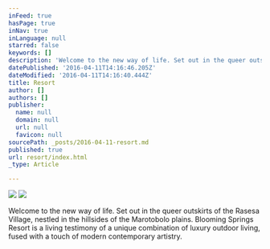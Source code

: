 ```yaml
---
inFeed: true
hasPage: true
inNav: true
inLanguage: null
starred: false
keywords: []
description: 'Welcome to the new way of life. Set out in the queer outskirts of the Rasesa Village, nestled in the hillsides of the Marotobolo plains. Blooming Springs Resort is a living testimony of a unique combination of luxury outdoor living, fused with a touch of modern contemporary artistry.'
datePublished: '2016-04-11T14:16:46.205Z'
dateModified: '2016-04-11T14:16:40.444Z'
title: Resort
author: []
authors: []
publisher:
  name: null
  domain: null
  url: null
  favicon: null
sourcePath: _posts/2016-04-11-resort.md
published: true
url: resort/index.html
_type: Article

---
```

![](https://the-grid-user-content.s3-us-west-2.amazonaws.com/6e5e386d-0d10-4b5e-89c0-202a8a514141.jpg)
![](https://the-grid-user-content.s3-us-west-2.amazonaws.com/6c4f0f8d-c9ef-492c-9aea-639306695d2f.jpg)

Welcome to the new way of life. Set out in the queer outskirts of the Rasesa Village, nestled in the hillsides of the Marotobolo plains. Blooming Springs Resort is a living testimony of a unique combination of luxury outdoor living, fused with a touch of modern contemporary artistry.